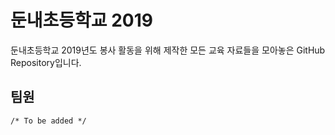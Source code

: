 # 둔내초등학교 2019

둔내초등학교 2019년도 봉사 활동을 위해 제작한 모든 교육 자료들을 모아놓은 GitHub Repository입니다.

## 팀원

`/* To be added */`
